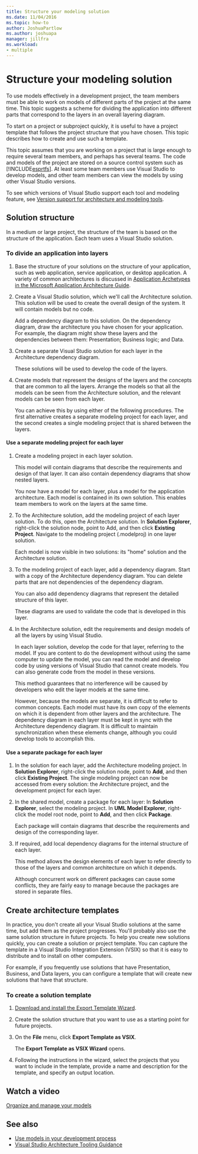 ```yaml
---
title: Structure your modeling solution
ms.date: 11/04/2016
ms.topic: how-to
author: JoshuaPartlow
ms.author: joshuapa
manager: jillfra
ms.workload:
- multiple
---
```

# Structure your modeling solution

To use models effectively in a development project, the team members must be able to work on models of different parts of the project at the same time. This topic suggests a scheme for dividing the application into different parts that correspond to the layers in an overall layering diagram.

To start on a project or subproject quickly, it is useful to have a project template that follows the project structure that you have chosen. This topic describes how to create and use such a template.

This topic assumes that you are working on a project that is large enough to require several team members, and perhaps has several teams. The code and models of the project are stored on a source control system such as [!INCLUDE[esprtfs](../code-quality/includes/esprtfs_md.md)]. At least some team members use Visual Studio to develop models, and other team members can view the models by using other Visual Studio versions.

To see which versions of Visual Studio support each tool and modeling feature, see [Version support for architecture and modeling tools](../modeling/what-s-new-for-design-in-visual-studio.md#VersionSupport).

## Solution structure

In a medium or large project, the structure of the team is based on the structure of the application. Each team uses a Visual Studio solution.

### To divide an application into layers

1. Base the structure of your solutions on the structure of your application, such as web application, service application, or desktop application. A variety of common architectures is discussed in [Application Archetypes in the Microsoft Application Architecture Guide](/previous-versions/msp-n-p/ee658107(v=pandp.10)).

2. Create a Visual Studio solution, which we'll call the Architecture solution. This solution will be used to create the overall design of the system. It will contain models but no code.

   Add a dependency diagram to this solution. On the dependency diagram, draw the architecture you have chosen for your application. For example, the diagram might show these layers and the dependencies between them: Presentation; Business logic; and Data.

4. Create a separate Visual Studio solution for each layer in the Architecture dependency diagram.

   These solutions will be used to develop the code of the layers.

5. Create models that represent the designs of the layers and the concepts that are common to all the layers. Arrange the models so that all the models can be seen from the Architecture solution, and the relevant models can be seen from each layer.

   You can achieve this by using either of the following procedures. The first alternative creates a separate modeling project for each layer, and the second creates a single modeling project that is shared between the layers.

#### Use a separate modeling project for each layer

1. Create a modeling project in each layer solution.

   This model will contain diagrams that describe the requirements and design of that layer. It can also contain dependency diagrams that show nested layers.

   You now have a model for each layer, plus a model for the application architecture. Each model is contained in its own solution. This enables team members to work on the layers at the same time.

2. To the Architecture solution, add the modeling project of each layer solution. To do this, open the Architecture solution. In **Solution Explorer**, right-click the solution node, point to Add, and then click **Existing Project**. Navigate to the modeling project (.modelproj) in one layer solution.

   Each model is now visible in two solutions: its "home" solution and the Architecture solution.

3. To the modeling project of each layer, add a dependency diagram. Start with a copy of the Architecture dependency diagram. You can delete parts that are not dependencies of the dependency diagram.

   You can also add dependency diagrams that represent the detailed structure of this layer.

   These diagrams are used to validate the code that is developed in this layer.

4. In the Architecture solution, edit the requirements and design models of all the layers by using Visual Studio.

   In each layer solution, develop the code for that layer, referring to the model. If you are content to do the development without using the same computer to update the model, you can read the model and develop code by using versions of Visual Studio that cannot create models. You can also generate code from the model in these versions.

   This method guarantees that no interference will be caused by developers who edit the layer models at the same time.

   However, because the models are separate, it is difficult to refer to common concepts. Each model must have its own copy of the elements on which it is dependent from other layers and the architecture. The dependency diagram in each layer must be kept in sync with the Architecture dependency diagram. It is difficult to maintain synchronization when these elements change, although you could develop tools to accomplish this.

#### Use a separate package for each layer

1. In the solution for each layer, add the Architecture modeling project. In **Solution Explorer**, right-click the solution node, point to **Add**, and then click **Existing Project**. The single modeling project can now be accessed from every solution: the Architecture project, and the development project for each layer.

2. In the shared model, create a package for each layer: In **Solution Explorer**, select the modeling project. In **UML Model Explorer**, right-click the model root node, point to **Add**, and then click **Package**.

   Each package will contain diagrams that describe the requirements and design of the corresponding layer.

3. If required, add local dependency diagrams for the internal structure of each layer.

   This method allows the design elements of each layer to refer directly to those of the layers and common architecture on which it depends.

   Although concurrent work on different packages can cause some conflicts, they are fairly easy to manage because the packages are stored in separate files.

## Create architecture templates

In practice, you don't create all your Visual Studio solutions at the same time, but add them as the project progresses. You'll probably also use the same solution structure in future projects. To help you create new solutions quickly, you can create a solution or project template. You can capture the template in a Visual Studio Integration Extension (VSIX) so that it is easy to distribute and to install on other computers.

For example, if you frequently use solutions that have Presentation, Business, and Data layers, you can configure a template that will create new solutions that have that structure.

### To create a solution template

1. [Download and install the Export Template Wizard](https://marketplace.visualstudio.com/items?itemName=VisualStudioProductTeam.ExportTemplateWizard).

2. Create the solution structure that you want to use as a starting point for future projects.

3. On the **File** menu, click **Export Template as VSIX**.

   The **Export Template as VSIX Wizard** opens.

4. Following the instructions in the wizard, select the projects that you want to include in the template, provide a name and description for the template, and specify an output location.

## Watch a video

[Organize and manage your models](https://channel9.msdn.com/blogs/clinted/uml-with-vs-2010-part-9-organizing-and-managing-your-models)

## See also

- [Use models in your development process](../modeling/use-models-in-your-development-process.md)
- [Visual Studio Architecture Tooling Guidance](../modeling/visual-studio-architecture-tooling-guidance.md)
